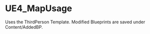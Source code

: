 # UE4_MapUsage

Uses the ThirdPerson Template.
Modified Blueprints are saved under Content/AddedBP.

